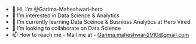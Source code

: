 - 👋 Hi, I’m @Garima-Maheshwari-hero
- 👀 I’m interested in Data Science & Analytics
- 🌱 I’m currently learning Data Sceince & Busniess Analytics at Hero Vired
- 💞️ I’m looking to collaborate on Data Science
- 📫 How to reach me - Mail me at - Garima.maheshwari2910@gmail.com


<!---
Garima-Maheshwari-hero/Garima-Maheshwari-hero is a ✨ special ✨ repository because its `README.md` (this file) appears on your GitHub profile.
You can click the Preview link to take a look at your changes.
--->
